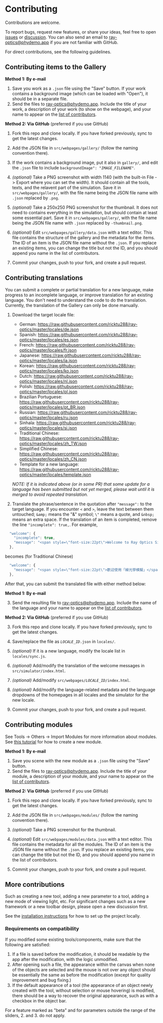 # Contributing

Contributions are welcome.

To report bugs, request new features, or share your ideas, feel free to open [issues](https://github.com/ricktu288/ray-optics/issues) or [discussion](https://github.com/ricktu288/ray-optics/discussions).  You can also send an email to ray-optics@phydemo.app if you are not familiar with GitHub.

For direct contributions, see the following guidelines.

## Contributing items to the Gallery

**Method 1: By e-mail**

1. Save you work as a `.json` file using the "Save" button. If your work contains a background image (which can be loaded with "Open"), it should be in a separate file.
2. Send the files to ray-optics@phydemo.app. Include the title of your work, a description of your work (to show on the webpage), and your name to appear on the [list of contributors](https://phydemo.app/ray-optics/about).

**Method 2: Via GitHub** (preferred if you use GitHub)

1. Fork this repo and clone locally. If you have forked previously, sync to get the latest changes.

2. Add the JSON file in `src/webpages/gallery/` (follow the naming convention there).

3. If the work contains a background image, put it also in `gallery/`, and edit the `.json` file to include <code>backgroundImage": "<var>IMAGE_FILENAME</var>"</code>.

4. _(optional)_ Take a PNG screenshot with width 1140 (with the built-in File -> Export where you can set the width). It should contain all the tools, texts, and the relavent part of the simulation. Save it in `src/webpages/gallery/`, with the file name being the JSON file name with `.json` replaced by `.png`.

5. _(optional)_ Take a 250x250 PNG screenshot for the thumbnail. It does not need to contains everything in the simulation, but should contain at least some essential part. Save it in `src/webpages/gallery/`, with the file name being the JSON file name with `.json` replaced by `-thumbnail.png`.

5. _(optional)_ Edit `src/webpages/gallery/data.json` with a text editor. This file contains the structure of the gallery and the metadata for the items. The ID of an item is the JSON file name without the `.json`. If you replace an existing items, you can change the title but not the ID, and you should append you name in the list of contributors.

6. Commit your changes, push to your fork, and create a pull request.

## Contributing translations

You can submit a complete or partial translation for a new language, make progress to an incomplete language, or improve translation for an existing language. You don't need to understand the code to do the translation. Currently, the translation of the Gallery can only be done manually.
1. Download the target locale file:
   - German: https://raw.githubusercontent.com/ricktu288/ray-optics/master/locales/de.json
   - Spanish: https://raw.githubusercontent.com/ricktu288/ray-optics/master/locales/es.json
   - French: https://raw.githubusercontent.com/ricktu288/ray-optics/master/locales/fr.json
   - Japanese: https://raw.githubusercontent.com/ricktu288/ray-optics/master/locales/ja.json
   - Korean: https://raw.githubusercontent.com/ricktu288/ray-optics/master/locales/ko.json
   - Dutch: https://raw.githubusercontent.com/ricktu288/ray-optics/master/locales/nl.json
   - Polish: https://raw.githubusercontent.com/ricktu288/ray-optics/master/locales/pl.json
   - Brazilian Portuguese: https://raw.githubusercontent.com/ricktu288/ray-optics/master/locales/pt_BR.json
   - Russian: https://raw.githubusercontent.com/ricktu288/ray-optics/master/locales/ru.json
   - Sinhala: https://raw.githubusercontent.com/ricktu288/ray-optics/master/locales/si.json
   - Traditional Chinese: https://raw.githubusercontent.com/ricktu288/ray-optics/master/locales/zh_TW.json
   - Simplified Chinese: https://raw.githubusercontent.com/ricktu288/ray-optics/master/locales/zh_CN.json
   - Template for a new language:  https://raw.githubusercontent.com/ricktu288/ray-optics/master/locales/template.json
   
   _NOTE: If it is indicated above (or in some PR) that some update for a language has been submitted but not yet merged, please wait until it is merged to avoid repeated translation._
2. Translate the phrase/sentence in the quotation after `"message":` to the target language. If you encounter `<` and `>`, leave the text between them untouched; `&amp;` means the "&" symbol; `\"` means a quote, and `&nbsp;` means an extra space.  If the translation of an item is completed, remove the line `"incomplete": true,`. For example,
```javascript
  "welcome": {
    "incomplete": true,
    "message": "<span style=\"font-size:22pt\">Welcome to Ray Optics Simulation</span><br>To add an optical component, select a tool and click the blank space.<br>To load an example, please <a href=\"https://phydemo.app/ray-optics/gallery/\">go to the Gallery page</a>."
  },
```
becomes (for Traditional Chinese)
```javascript
  "welcome": {
    "message": "<span style=\"font-size:22pt\">歡迎使用「線光學模擬」</span><br>若要加入光學元件，請選擇工具並點擊空白處。<br>若要載入範例，<a href=\"https://phydemo.app/ray-optics/gallery/\">請前往「作品集」頁面</a>。"
  },

```
After that, you can submit the translated file with either method below:

**Method 1: By e-mail**

3. Send the resulting file to ray-optics@phydemo.app. Include the name of the language and your name to appear on the [list of contributors](https://phydemo.app/ray-optics/about).

**Method 2: Via GitHub** (preferred if you use GitHub)

3. Fork this repo and clone locally. If you have forked previously, sync to get the latest changes.

4. Save/replace the file as <code><var>LOCALE_ID</var>.json</code> in `locales/`.
5. _(optional)_ If it is a new language, modify the locale list in `locales/sync.js`.
6. _(optional)_ Add/modify the translation of the welcome messages in `src/simulator/index.html`.
7. _(optional)_ Add/modify <code>src/webpages/<var>LOCALE_ID</var>/index.html</code>.
8. _(optional)_ Add/modify the language-related metadata and the language dropdowns of the homepages in all locales and the simulator for the new locale.
9. Commit your changes, push to your fork, and create a pull request.

## Contributing modules

See Tools -> Others -> Import Modules for more information about modules. See [this tutorial](https://phydemo.app/ray-optics/modules/tutorial) for how to create a new module.

**Method 1: By e-mail**

1. Save you scene with the new module as a `.json` file using the "Save" button.
2. Send the files to ray-optics@phydemo.app. Include the title of your module, a description of your module, and your name to appear on the [list of contributors](https://phydemo.app/ray-optics/about).

**Method 2: Via GitHub** (preferred if you use GitHub)

1. Fork this repo and clone locally. If you have forked previously, sync to get the latest changes.

2. Add the JSON file in `src/webpages/modules/` (follow the naming convention there).

3. _(optional)_ Take a PNG screenshot for the thumbnail.

4. _(optional)_ Edit `src/webpages/modules/data.json` with a text editor. This file contains the metadata for all the modules. The ID of an item is the JSON file name without the `.json`. If you replace an existing items, you can change the title but not the ID, and you should append you name in the list of contributors.

5. Commit your changes, push to your fork, and create a pull request.

## More contributions

Such as creating a new tool, adding a new parameter to a tool, adding a new mode of viewing light, etc. For significant changes such as a new framework or a new toolbar design, please open a new discussion first.

See the [installation instructions](https://github.com/ricktu288/ray-optics/blob/master/README.md#installation) for how to set up the project locally.

### Requirements on compatibility

If you modified some existing tools/components, make sure that the following are satisfied:

1. If a file is saved before the modification, it should be readable by the app after the modification, with the logic unmodified.
2. After opening such a file, the appearance within the canvas when none of the objects are selected and the mouse is not over any object should be essentially the same as before the modification (except for quality improvement and bug fixing.)
3. If the default appearance of a tool (the appearance of an object newly created with the tool, without selection or mouse hovering) is modified, there should be a way to recover the original appearance, such as with a checkbox in the object bar.

For a feature marked as "beta" and for parameters outside the range of the sliders, 2. and 3. do not apply.
